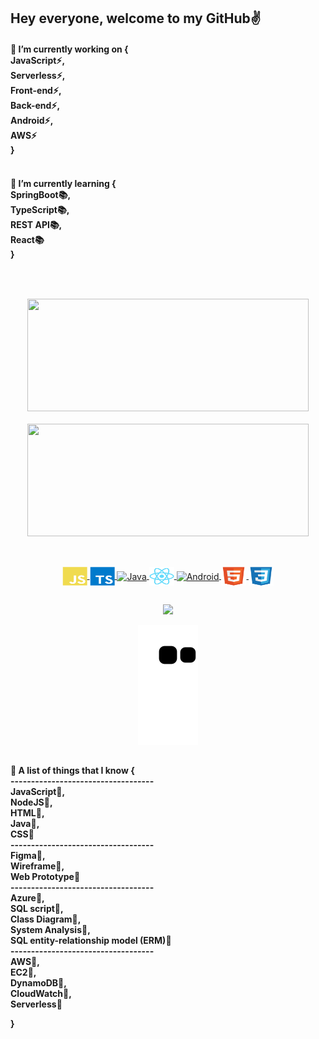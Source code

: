 ## Hey everyone, welcome to my GitHub✌

<h4>
🔭 I’m currently working on { <br>
  JavaScript⚡, <br>
  Serverless⚡, <br>
  Front-end⚡, <br>
  Back-end⚡, <br>
  Android⚡, <br>
  AWS⚡ <br>
  } <br><br>
</h4>

<h4>
🌱 I’m currently learning { <br>
  SpringBoot📚, <br>
  TypeScript📚, <br>
  REST API📚, <br>
  React📚 <br>
  } <br><br>
</h4> 
 
  ##
  
  <br>
  <div align="center">
  <a href="https://github.com/gui0103">
  <img height="180em" width="450em" 
       src="https://github-readme-stats.vercel.app/api?username=gui0103&show_icons=true&theme=tokyonight&include_all_commits=true&count_private=true"/> <br> <br>
  <img height="180em" width="450em" 
       src="https://github-readme-stats.vercel.app/api/top-langs/?username=gui0103&layout=compact&langs_count=7&theme=tokyonight"/>
</div> 
  
   ##
  
  <br>
  <div align="center">
  <img align="center" alt="Js" height="30" width="40" src="https://raw.githubusercontent.com/devicons/devicon/master/icons/javascript/javascript-plain.svg">
  <img align="center" alt="Ts" height="30" width="40" src="https://raw.githubusercontent.com/devicons/devicon/master/icons/typescript/typescript-plain.svg">
  <img align="center" alt="Java" height="30" width="40" src="https://cdn.jsdelivr.net/gh/devicons/devicon/icons/java/java-original.svg">
  <img align="center" alt="React" height="30" width="40" src="https://raw.githubusercontent.com/devicons/devicon/master/icons/react/react-original.svg">
  <img align="center" alt="Android" height="30" width="40" src="https://cdn.jsdelivr.net/gh/devicons/devicon/icons/android/android-plain.svg">
  <img align="center" alt="HTML" height="30" width="40" src="https://raw.githubusercontent.com/devicons/devicon/master/icons/html5/html5-original.svg">
  <img align="center" alt="CSS" height="30" width="40" src="https://raw.githubusercontent.com/devicons/devicon/master/icons/css3/css3-original.svg"> 
  </div>
  
  ##
 
<div align="center">
  <a href="https://www.linkedin.com/in/guilherme-de-carvalho-costa-27691a20a/" target="_blank"><img src="https://img.shields.io/badge/-LinkedIn-%230077B5?style=for-the-badge&logo=linkedin&logoColor=white" target="_blank"></a> 
 
  ![Snake animation](https://github.com/rafaballerini/rafaballerini/blob/output/github-contribution-grid-snake.svg)
 
</div>
  
  ##

<h4>
📍 A list of things that I know { <br>
  ----------------------------------- <br>
  JavaScript🎯, <br>
  NodeJS🎯, <br>
  HTML🎯, <br>
  Java🎯, <br>
  CSS🎯 <br>
  ----------------------------------- <br>
  Figma🎯, <br>
  Wireframe🎯, <br>
  Web Prototype🎯 <br>
  ----------------------------------- <br>
  Azure🎯, <br>
  SQL script🎯, <br>
  Class Diagram🎯, <br>
  System Analysis🎯, <br>
  SQL entity-relationship model (ERM)🎯 <br>
  ----------------------------------- <br>
  AWS🎯, <br>
  EC2🎯, <br>
  DynamoDB🎯, <br>
  CloudWatch🎯, <br>
  Serverless🎯 <br>
  
  } <br><br>
</h4> 

